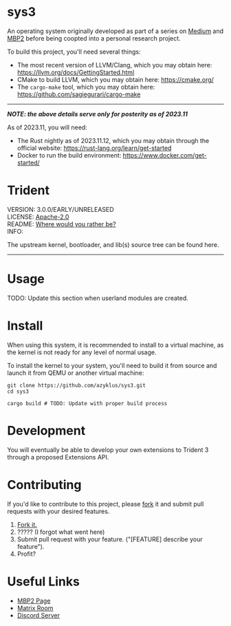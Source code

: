 # sys3
An operating system originally developed as part of a series on [Medium](https://medium.com/@zaiqi) and [MBP2](https://mbp2.blog/@az)
before being coopted into a personal research project.

To build this project, you'll need several things:
- The most recent version of LLVM/Clang, which you may obtain here: https://llvm.org/docs/GettingStarted.html
- CMake to build LLVM, which you may obtain here: https://cmake.org/
- The `cargo-make` tool, which you may obtain here: https://github.com/sagiegurari/cargo-make

---

***NOTE: the above details serve only for posterity as of 2023.11***

As of 2023.11, you will need:
- The Rust nightly as of 2023.11.12, which you may obtain through the official website: https://rust-lang.org/learn/get-started
- Docker to run the build environment: https://www.docker.com/get-started/

# Trident

VERSION: 3.0.0/EARLY/UNRELEASED  
LICENSE: [Apache-2.0](https://github.com/azyklus/sys3/blob/trunk/license.md)  
README: [Where would you rather be?](https://xkcd.com/650/)  
INFO:  

The upstream kernel, bootloader, and lib(s) source tree can be found here.  

---

# Usage

TODO: Update this section when userland modules are created.

# Install

When using this system, it is recommended to install to a virtual machine,
as the kernel is not ready for any level of normal usage.

To install the kernel to your system, you'll need to build it from source
and launch it from QEMU or another virtual machine:

```
git clone https://github.com/azyklus/sys3.git
cd sys3

cargo build # TODO: Update with proper build process
```

# Development

You will eventually be able to develop your own extensions to Trident 3 through a proposed Extensions API.

# Contributing

If you'd like to contribute to this project, please [fork](https://github.com/azyklus/sys3/fork) it and
submit pull requests with your desired features.

1. [Fork it.](https://github.com/azyklus/sys3/fork)  
2. ????? (I forgot what went here)  
3. Submit pull request with your feature. ("[FEATURE] describe your feature").  
4. Profit?  

# Useful Links

- [MBP2 Page](https://mbp2.blog/src/@trident)
- [Matrix Room](https://matrix.to/#/%23two-worlds:mozilla.org)
- [Discord Server](https://discord.gg/B9agTdVH4U)
